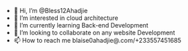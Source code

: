 - 👋 Hi, I’m @Bless12Ahadjie
- 👀 I’m interested in cloud architecture
- 🌱 I’m currently learning Back-end Development
- 💞️ I’m looking to collaborate on any website Development
- 📫 How to reach me blaise0ahadjie@.com/+233557451685
<!---
Bless12Ahadjie/Bless12Ahadjie is a ✨ special ✨ repository because its `README.md` (this file) appears on your GitHub profile.
You can click the Preview link to take a look at your changes.
--->
